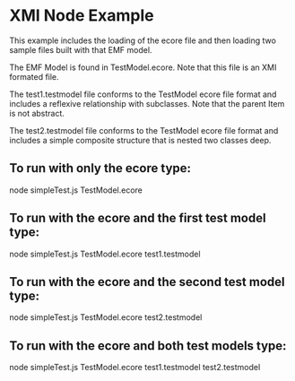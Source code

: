 # XMI Node Example 
This example includes the loading of the ecore file and then loading 
two sample files built with that EMF model.

The EMF Model is found in TestModel.ecore.  Note that this file is an XMI formated file.

The test1.testmodel file conforms to the TestModel ecore file format and includes a reflexive relationship with subclasses.  Note that the parent Item is not abstract.

The test2.testmodel file conforms to the TestModel ecore file format and includes a simple composite structure that is nested two classes deep.

## To run with only the ecore type:

node simpleTest.js TestModel.ecore

## To run with the ecore and the first test model type: 

node simpleTest.js TestModel.ecore test1.testmodel

## To run with the ecore and the second test model type: 

node simpleTest.js TestModel.ecore test2.testmodel 

## To run with the ecore and both test models type: 

node simpleTest.js TestModel.ecore test1.testmodel test2.testmodel 
